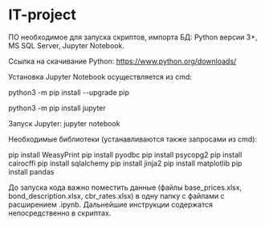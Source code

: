 # IT-project
ПО необходимое для запуска скриптов, импорта БД: Python версии 3+, MS SQL Server, Jupyter Notebook.

Ссылка на скачивание Python: https://www.python.org/downloads/

Установка Jupyter Notebook осуществляется из cmd:

python3 -m pip install --upgrade pip

python3 -m pip install jupyter

Запуск Jupyter: jupyter notebook

Необходимые библиотеки (устанавливаются также запросами из cmd):

pip install WeasyPrint
pip install pyodbc
pip install psycopg2
pip install cairocffi
pip install sqlalchemy
pip install jinja2
pip install matplotlib
pip install pandas

До запуска кода важно поместить данные (файлы base_prices.xlsx, bond_description.xlsx, cbr_rates.xlsx) в одну папку с файлами c расширением .ipynb. Дальнейшие инструкции содержатся непосредственно в скриптах.
